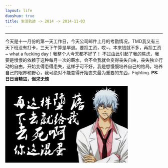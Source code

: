 ```yaml
---
layout: life
duoshuo: true
title: 生活轨迹 -> 2014 -> 2014-11-03
---
```


******

  今天是十一月份的第一天工作日，今天公司邮件上月的考勤情况，TMD我又有三天下班没有打卡，三天下午算是早退。要扣工资，哎~，本来钱就不多，再扣工资~ what a fucking day！我整个人今天都不好了！
  不过由此引起了我的焦虑，我要是慢慢的依赖于这种每月一次的薪水，会不会我就会变得丧失自由，丧失独立行动的自由，开始变得患得患失，这样子可不好，我是想慢慢培养自己的格局，培养自己的眼界和野心，我可绝对不能变得开始丧失最为重要的东西，Fighting.
  **PS:日日当精进，但求无愧**
  
![daodaoliang1](/life/2014/2014Res/2014-11-3.jpg)
  

